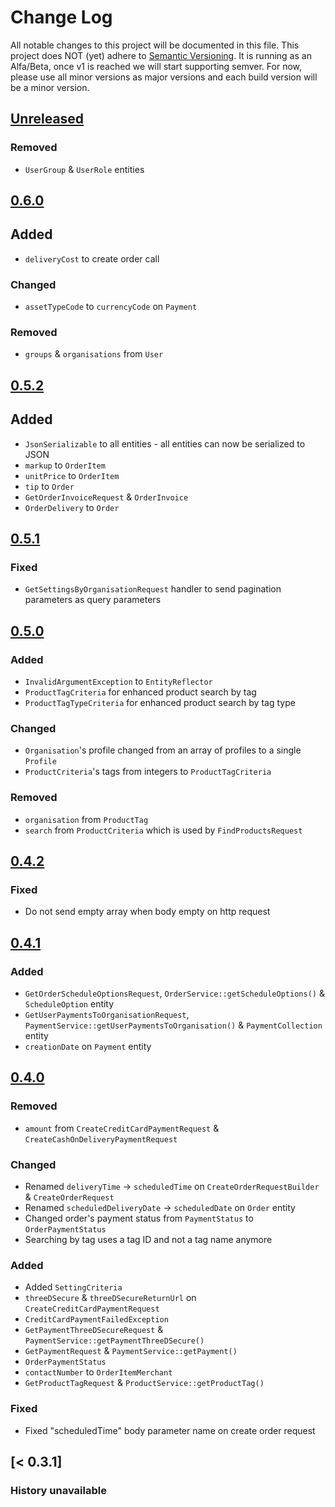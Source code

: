 # Change Log
All notable changes to this project will be documented in this file.
This project does NOT (yet) adhere to [Semantic Versioning](http://semver.org/).
It is running as an Alfa/Beta, once v1 is reached we will start supporting semver.
For now, please use all minor versions as major versions and each build version will be a minor version.

## [Unreleased]
### Removed
- `UserGroup` & `UserRole` entities

## [0.6.0]
## Added
- `deliveryCost` to create order call

### Changed
- `assetTypeCode` to `currencyCode` on `Payment`

### Removed
- `groups` & `organisations` from `User`

## [0.5.2]
## Added
- `JsonSerializable` to all entities - all entities can now be serialized to JSON
- `markup` to `OrderItem`
- `unitPrice` to `OrderItem`
- `tip` to `Order`
- `GetOrderInvoiceRequest` & `OrderInvoice`
- `OrderDelivery` to `Order`

## [0.5.1]
### Fixed
- `GetSettingsByOrganisationRequest` handler to send pagination parameters as query parameters

## [0.5.0]
### Added
- `InvalidArgumentException` to `EntityReflector`
- `ProductTagCriteria` for enhanced product search by tag  
- `ProductTagTypeCriteria` for enhanced product search by tag type

### Changed
- `Organisation`'s profile changed from an array of profiles to a single `Profile`
- `ProductCriteria`'s tags from integers to `ProductTagCriteria`

### Removed
- `organisation` from `ProductTag`
- `search` from `ProductCriteria` which is used by `FindProductsRequest`

## [0.4.2]
### Fixed
- Do not send empty array when body empty on http request

## [0.4.1]
### Added
- `GetOrderScheduleOptionsRequest`, `OrderService::getScheduleOptions()` & `ScheduleOption` entity
- `GetUserPaymentsToOrganisationRequest`, `PaymentService::getUserPaymentsToOrganisation()` & `PaymentCollection` entity
- `creationDate` on `Payment` entity

## [0.4.0]
### Removed
- `amount` from `CreateCreditCardPaymentRequest` & `CreateCashOnDeliveryPaymentRequest`

### Changed
- Renamed `deliveryTime` -> `scheduledTime` on `CreateOrderRequestBuilder` & `CreateOrderRequest`
- Renamed `scheduledDeliveryDate` -> `scheduledDate` on `Order` entity
- Changed order's payment status from `PaymentStatus` to `OrderPaymentStatus`
- Searching by tag uses a tag ID and not a tag name anymore

### Added
- Added `SettingCriteria`
- `threeDSecure` & `threeDSecureReturnUrl` on `CreateCreditCardPaymentRequest`
- `CreditCardPaymentFailedException`
- `GetPaymentThreeDSecureRequest` & `PaymentService::getPaymentThreeDSecure()`
- `GetPaymentRequest` & `PaymentService::getPayment()`
- `OrderPaymentStatus`
- `contactNumber` to `OrderItemMerchant`
- `GetProductTagRequest` & `ProductService::getProductTag()`

### Fixed
- Fixed "scheduledTime" body parameter name on create order request

## [< 0.3.1]
### History unavailable

[Unreleased]: https://github.com/ordercloud/ordercloud-php/compare/0.6.0...HEAD
[0.6.0]: https://github.com/ordercloud/ordercloud-php/compare/0.5.2...0.6.0
[0.5.2]: https://github.com/ordercloud/ordercloud-php/compare/0.5.1...0.5.2
[0.5.1]: https://github.com/ordercloud/ordercloud-php/compare/0.5.0...0.5.1
[0.5.0]: https://github.com/ordercloud/ordercloud-php/compare/0.4.2...0.5.0
[0.4.2]: https://github.com/ordercloud/ordercloud-php/compare/0.4.1...0.4.2
[0.4.1]: https://github.com/ordercloud/ordercloud-php/compare/0.4.0...0.4.1
[0.4.0]: https://github.com/ordercloud/ordercloud-php/compare/0.3.1...0.4.0
